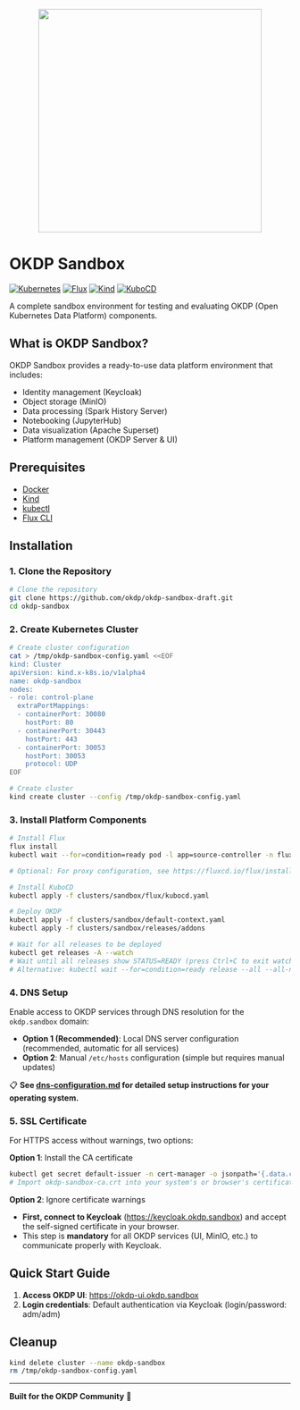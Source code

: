 <p align="center">
    <img width="400px" height=auto src="https://okdp.io/logos/okdp-inverted.png" />
</p>

# OKDP Sandbox

[![Kubernetes](https://img.shields.io/badge/kubernetes-1.28+-blue.svg)](https://kubernetes.io/)
[![Flux](https://img.shields.io/badge/flux-2.4.0+-purple.svg)](https://fluxcd.io/)
[![Kind](https://img.shields.io/badge/kind-latest-orange.svg)](https://kind.sigs.k8s.io/)
[![KuboCD](https://img.shields.io/badge/kubocd-v0.2.1-green.svg)](https://github.com/kubocd/kubocd)

A complete sandbox environment for testing and evaluating OKDP (Open Kubernetes Data Platform) components.

## What is OKDP Sandbox?

OKDP Sandbox provides a ready-to-use data platform environment that includes:
- Identity management (Keycloak)
- Object storage (MinIO)
- Data processing (Spark History Server)
- Notebooking (JupyterHub)
- Data visualization (Apache Superset)
- Platform management (OKDP Server & UI)

## Prerequisites

- [Docker](https://docs.docker.com/get-docker/)
- [Kind](https://kind.sigs.k8s.io/docs/user/quick-start/#installation)
- [kubectl](https://kubernetes.io/docs/tasks/tools/install-kubectl/)
- [Flux CLI](https://fluxcd.io/flux/installation/)

## Installation

### 1. Clone the Repository

```bash
# Clone the repository
git clone https://github.com/okdp/okdp-sandbox-draft.git
cd okdp-sandbox
```

### 2. Create Kubernetes Cluster

```bash
# Create cluster configuration
cat > /tmp/okdp-sandbox-config.yaml <<EOF
kind: Cluster
apiVersion: kind.x-k8s.io/v1alpha4
name: okdp-sandbox
nodes:
- role: control-plane
  extraPortMappings:
  - containerPort: 30080
    hostPort: 80
  - containerPort: 30443
    hostPort: 443
  - containerPort: 30053
    hostPort: 30053
    protocol: UDP
EOF

# Create cluster
kind create cluster --config /tmp/okdp-sandbox-config.yaml
```

### 3. Install Platform Components

```bash
# Install Flux
flux install
kubectl wait --for=condition=ready pod -l app=source-controller -n flux-system --timeout=300s

# Optional: For proxy configuration, see https://fluxcd.io/flux/installation/configuration/proxy-setting/

# Install KuboCD
kubectl apply -f clusters/sandbox/flux/kubocd.yaml

# Deploy OKDP
kubectl apply -f clusters/sandbox/default-context.yaml
kubectl apply -f clusters/sandbox/releases/addons

# Wait for all releases to be deployed
kubectl get releases -A --watch
# Wait until all releases show STATUS=READY (press Ctrl+C to exit watch)
# Alternative: kubectl wait --for=condition=ready release --all --all-namespaces --timeout=600s
```


### 4. DNS Setup

Enable access to OKDP services through DNS resolution for the `okdp.sandbox` domain:

- **Option 1 (Recommended)**: Local DNS server configuration (recommended, automatic for all services)
- **Option 2**: Manual `/etc/hosts` configuration (simple but requires manual updates)


📋 **See [dns-configuration.md](docs/dns-configuration.md) for detailed setup instructions for your operating system.**

### 5. SSL Certificate

For HTTPS access without warnings, two options:

**Option 1**: Install the CA certificate
```bash
kubectl get secret default-issuer -n cert-manager -o jsonpath='{.data.ca\.crt}' | base64 -d > okdp-sandbox-ca.crt
# Import okdp-sandbox-ca.crt into your system's or browser's certificate store
```

**Option 2**: Ignore certificate warnings
- **First, connect to Keycloak** (https://keycloak.okdp.sandbox) and accept the self-signed certificate in your browser.
- This step is **mandatory** for all OKDP services (UI, MinIO, etc.) to communicate properly with Keycloak.

## Quick Start Guide

1. **Access OKDP UI**: https://okdp-ui.okdp.sandbox
2. **Login credentials**: Default authentication via Keycloak (login/password: adm/adm)


## Cleanup

```bash
kind delete cluster --name okdp-sandbox
rm /tmp/okdp-sandbox-config.yaml
```

---

**Built for the OKDP Community** 🚀
